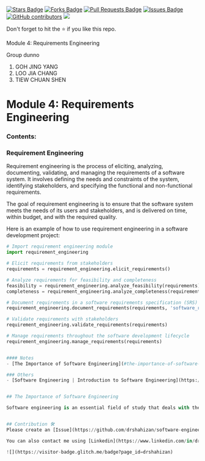 <a href="https://github.com/drshahizan/software-engineering/stargazers"><img src="https://img.shields.io/github/stars/drshahizan/software-engineering" alt="Stars Badge"/></a>
<a href="https://github.com/drshahizan/software-engineering/network/members"><img src="https://img.shields.io/github/forks/drshahizan/software-engineering" alt="Forks Badge"/></a>
<a href="https://github.com/drshahizan/software-engineering/pulls"><img src="https://img.shields.io/github/issues-pr/drshahizan/software-engineering" alt="Pull Requests Badge"/></a>
<a href="https://github.com/drshahizan/software-engineering"><img src="https://img.shields.io/github/issues/drshahizan/software-engineering" alt="Issues Badge"/></a>
<a href="https://github.com/drshahizan/software-engineering/graphs/contributors"><img alt="GitHub contributors" src="https://img.shields.io/github/contributors/drshahizan/software-engineering?color=2b9348"></a>
![](https://visitor-badge.glitch.me/badge?page_id=drshahizan/software-engineering)

Don't forget to hit the :star: if you like this repo.

Module 4: Requirements Engineering

Group dunno
1. GOH JING YANG
2. LOO JIA CHANG
3. TIEW CHUAN SHEN




# Module 4:  Requirements Engineering

### Contents:

### Requirement Engineering

Requirement engineering is the process of eliciting, analyzing, documenting, validating, and managing the requirements of a software system. It involves defining the needs and constraints of the system, identifying stakeholders, and specifying the functional and non-functional requirements.

The goal of requirement engineering is to ensure that the software system meets the needs of its users and stakeholders, and is delivered on time, within budget, and with the required quality.

Here is an example of how to use requirement engineering in a software development project:

```python
# Import requirement engineering module
import requirement_engineering

# Elicit requirements from stakeholders
requirements = requirement_engineering.elicit_requirements()

# Analyze requirements for feasibility and completeness
feasibility = requirement_engineering.analyze_feasibility(requirements)
completeness = requirement_engineering.analyze_completeness(requirements)

# Document requirements in a software requirements specification (SRS) document
requirement_engineering.document_requirements(requirements, 'software_requirements_specification.docx')

# Validate requirements with stakeholders
requirement_engineering.validate_requirements(requirements)

# Manage requirements throughout the software development lifecycle
requirement_engineering.manage_requirements(requirements)


#### Notes
- [The Importance of Software Engineering](#the-importance-of-software-engineering)

### Others
- [Software Engineering | Introduction to Software Engineering](https://www.geeksforgeeks.org/software-engineering-introduction-to-software-engineering/)


## The Importance of Software Engineering

Software engineering is an essential field of study that deals with the design, development, and maintenance of software applications. It plays a vital role in the development and success of modern technology. Here are some of the reasons why software engineering is important:


## Contribution 🛠️
Please create an [Issue](https://github.com/drshahizan/software-engineering/issues) for any improvements, suggestions or errors in the content.

You can also contact me using [Linkedin](https://www.linkedin.com/in/drshahizan/) for any other queries or feedback.

![](https://visitor-badge.glitch.me/badge?page_id=drshahizan)

